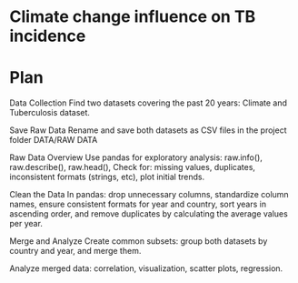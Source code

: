# Climate change influence on TB incidence

# Plan

Data Collection Find two datasets covering the past 20 years: Climate and Tuberculosis dataset.

Save Raw Data Rename and save both datasets as CSV files in the project folder DATA/RAW DATA

Raw Data Overview Use pandas for exploratory analysis: raw.info(), raw.describe(), raw.head(), Check for: missing values, duplicates, inconsistent formats (strings, etc), plot initial trends.

Clean the Data In pandas: drop unnecessary columns, standardize column names, ensure consistent formats for year and country, sort years in ascending order, and remove duplicates by calculating the average values per year.

Merge and Analyze Create common subsets: group both datasets by country and year, and merge them.

Analyze merged data: correlation, visualization, scatter plots, regression.

